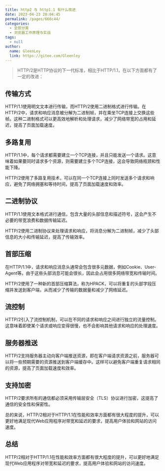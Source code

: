 ```yaml
---
title: http2 与 http1.1 有什么改进
date: 2023-04-23 20:04:45
permalink: /pages/666c44/
categories: 
  - 全部分类
  - 浏览器工作原理与实战
tags: 
  - null
author: 
  name: GleenLey
  link: https://gitee.com/Gleenley
---
```

> HTTP/2是HTTP协议的下一代标准，相比于HTTP/1.1，在以下方面都有了一定的改进：

<!-- more -->
传输方式
------
HTTP/1.1使用明文文本进行传输，而HTTP/2使用二进制格式进行传输。在HTTP/2中，请求和响应消息被分解为二进制帧，并在乘坐TCP连接上交换这些帧。这种二进制格式可以更高效地解析和处理请求，减少了网络带宽的占用和延迟，提高了页面加载速度。


多路复用
-------
HTTP/1.1中，每个请求都需要建立一个TCP连接，并且只能发送一个请求。这意味着如果要同时请求多个资源，则需要建立多个TCP连接，这会导致网络瓶颈和性能下降。

HTTP/2使用了多路复用技术，可以在同一个TCP连接上同时发送多个请求和响应，避免了网络拥塞和等待时间，提高了页面加载速度和效率。


二进制协议
-------
HTTP/1.1使用文本格式进行通信，包含大量的头部信息和描述符号，这会产生不必要的带宽浪费和数据传输延迟。

HTTP/2使用二进制协议来处理请求和响应，将消息分解为二进制帧，减少了头部信息的大小和传输延迟，提高了传输效率。

首部压缩
-------

在HTTP/1.1中，请求和响应消息头通常会包含很多元数据，例如Cookie、User-Agent等。由于这些头部消息可能会很长，因此会占用很多网络带宽和传输时间。

HTTP/2使用了一种新的首部压缩算法，称为HPACK，可以将重复的头部字段压缩并发送到客户端，从而减少了传输的数据量和减少了网络延迟。

流控制
-----
HTTP/2引入了流控制机制，可以在不同的请求和响应之间进行独立的流量控制。这意味着即使某个请求或响应变得很慢，也不会影响其他请求和响应的处理速度。

服务器推送
-------
HTTP/2支持服务器主动向客户端推送资源，即在客户端请求资源之前，服务器可以将一些预期需要的资源推送到客户端缓存中。这样可以避免客户端重复请求相同的资源，提高了页面加载速度和效率。


支持加密
-------

HTTP/2要求所有的通信都必须采用传输层安全（TLS）协议进行加密，这提高了通信的安全性和保密性。

总的来说，HTTP/2相对于HTTP/1.1在性能和效率方面都有很大程度的提升，可以更好地满足现代Web应用程序对带宽和延迟的要求，提高用户体验和网站的访问速度。


总结
----
HTTP/2相对于HTTP/1.1在性能和效率方面都有很大程度的提升，可以更好地满足现代Web应用程序对带宽和延迟的要求，提高用户体验和网站的访问速度。
